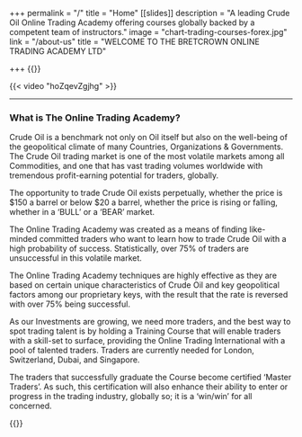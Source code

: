 +++
permalink = "/"
title = "Home"
[[slides]]
description = "A leading Crude Oil Online Trading Academy offering courses globally backed by a competent team of instructors."
image = "chart-trading-courses-forex.jpg"
link = "/about-us"
title = "WELCOME TO THE BRETCROWN ONLINE TRADING ACADEMY LTD"

+++
{{<block>}}

{{< video "hoZqevZgjhg" >}}

***

### **What is The Online Trading Academy?**

Crude Oil is a benchmark not only on Oil itself but also on the well-being of the geopolitical climate of many Countries, Organizations & Governments. The Crude Oil trading market is one of the most volatile markets among all Commodities, and one that has vast trading volumes worldwide with tremendous profit-earning potential for traders, globally.

The opportunity to trade Crude Oil exists perpetually, whether the price is $150 a barrel or below $20 a barrel, whether the price is rising or falling, whether in a ‘BULL’ or a ‘BEAR’ market.

The Online Trading Academy was created as a means of finding like-minded committed traders who want to learn how to trade Crude Oil with a high probability of success. Statistically, over 75% of traders are unsuccessful in this volatile market.

The Online Trading Academy techniques are highly effective as they are based on certain unique characteristics of Crude Oil and key geopolitical factors among our proprietary keys, with the result that the rate is reversed with over 75% being successful.

As our Investments are growing, we need more traders, and the best way to spot trading talent is by holding a Training Course that will enable traders with a skill-set to surface, providing the Online Trading International with a pool of talented traders. Traders are currently needed for London, Switzerland, Dubai, and Singapore.

The traders that successfully graduate the Course become certified ‘Master Traders’. As such, this certification will also enhance their ability to enter or progress in the trading industry, globally so; it is a ‘win/win’ for all concerned.

{{</block>}}